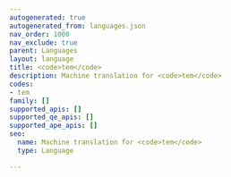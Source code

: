 ```yaml
---
autogenerated: true
autogenerated_from: languages.json
nav_order: 1000
nav_exclude: true
parent: Languages
layout: language
title: <code>tem</code>
description: Machine translation for <code>tem</code>
codes:
- tem
family: []
supported_apis: []
supported_qe_apis: []
supported_ape_apis: []
seo:
  name: Machine translation for <code>tem</code>
  type: Language

---
```


